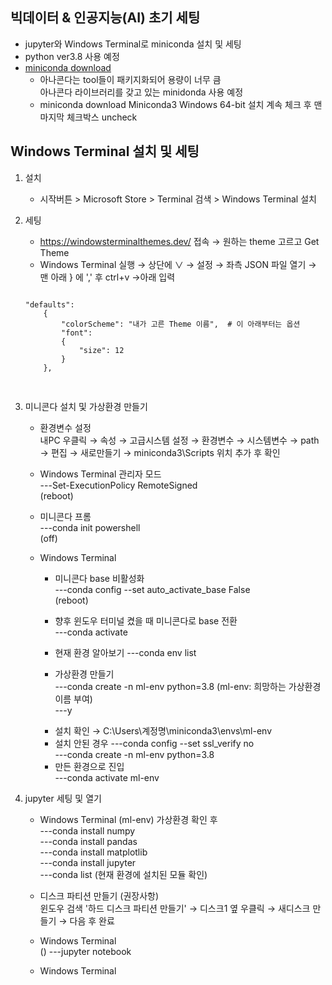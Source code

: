 ## 빅데이터 & 인공지능(AI) 초기 세팅
- jupyter와 Windows Terminal로 miniconda 설치 및 세팅
- python ver3.8 사용 예정
- [miniconda download](https://docs.conda.io/en/latest/miniconda.html)
  * 아나콘다는 tool들이 패키지화되어 용량이 너무 큼   
    아나콘다 라이브러리를 갖고 있는 minidonda 사용 예정
  * miniconda download
    Miniconda3 Windows 64-bit 설치
    계속 체크 후 맨 마지막 체크박스 uncheck
 
 
 ## Windows Terminal 설치 및 세팅
 1. 설치
    - 시작버튼 > Microsoft Store > Terminal 검색 > Windows Terminal 설치
  
 2. 세팅
    - https://windowsterminalthemes.dev/ 접속 → 원하는 theme 고르고 Get Theme
    - Windows Terminal 실행 → 상단에 ∨ → 설정 → 좌측 JSON 파일 열기 → 맨 아래 } 에 ',' 후 ctrl+v →아래 입력     
    <pre>
    <code>
    "defaults": 
        {
            "colorScheme": "내가 고른 Theme 이름",  # 이 아래부터는 옵션
            "font": 
            {
                "size": 12
            }
        },
     </code>
     </pre>
     
  3. 미니콘다 설치 및 가상환경 만들기   
     - 환경변수 설정   
      내PC 우클릭 → 속성 → 고급시스템 설정 → 환경변수 → 시스템변수 → path → 편집 → 새로만들기 →               miniconda3\Scripts 위치 추가 후 확인   
    
     - Windows Terminal 관리자 모드   
      ---Set-ExecutionPolicy RemoteSigned   
      (reboot)   
      
     - 미니콘다 프롬   
      ---conda init powershell   
      (off)   
      
      - Windows Terminal   
        * 미니콘다 base 비활성화   
        ---conda config --set auto_activate_base False   
        (reboot)   
       
        * 향후 윈도우 터미널 켰을 때 미니콘다로 base 전환   
        ---conda activate   
       
        * 현재 환경 알아보기
        ---conda env list   
       
        * 가상환경 만들기   
        ---conda create -n ml-env python=3.8 (ml-env: 희망하는 가상환경 이름 부여)   
        ---y   
        - 설치 확인 → C:\Users\계정명\miniconda3\envs\ml-env      
        - 설치 안된 경우 ---conda config --set ssl_verify no   
                       ---conda create -n ml-env python=3.8   
                     
        * 만든 환경으로 진입   
        ---conda activate ml-env   
        
   4. jupyter 세팅 및 열기    
      - Windows Terminal
        (ml-env) 가상환경 확인 후      
        ---conda install numpy   
        ---conda install pandas   
        ---conda install matplotlib   
        ---conda install jupyter   
        ---conda list (현재 환경에 설치된 모듈 확인)
       
      - 디스크 파티션 만들기 (권장사항)   
        윈도우 검색 '하드 디스크 파티션 만들기' → 디스크1 옆 우클릭 → 새디스크 만들기 → 다음 후 완료   
        
      - Windows Terminal   
        ()
        ---jupyter notebook
        
      - Windows Terminal

